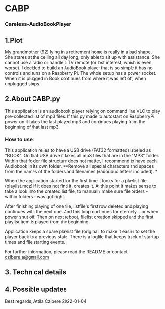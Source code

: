 # CABP
### Careless-AudioBookPlayer

## 1.Plot
My grandmother (92) lying in a retirement home is really in a bad shape. She stares at the ceiling all day long, only able to sit up with assistance. She cannot use a radio or handle a TV remote (or lost interest, which is even worse). 
I decided to build an AudioBook player that is so simple it has no controls and runs on a Raspberry Pi. The whole setup has a power socket. When it is plugged in Book continues from where it was left off, when unplugged stops. 

## 2.About CABP.py
This application is an audiobook player relying on command line VLC to play pre-collected list of mp3 files. If this py made to autostart on RaspberryPi power on it takes the last played mp3 and continues playing from the beginning of that last mp3. 

### How to use: 
This application relies to have a USB drive (FAT32 formatted) labeled as "BOOK". On that USB drive it takes all mp3 files that are in the "MP3" folder. Within that folder file structure does not matter, I recommend to have each Audiobook in its own folder. **Remove all special characters and spaces from the names of the folders and filenames (éáűőúöüó letters included). *

When the application started for the first time it looks for a playlist file (playlist.mcz) if it does not find it, creates it. At this point it makes sense to take a look into the created list file, to manually make sure file orders - within folders - was got right. 

After finishing playing of one file, listfile's first row deleted and playing continues with the next one. And this loop continues for eternety.  ..or when power shut off. 
Then on next reboot, filelist creation skipped and the first playlist item is played from the beginning. 

Application keeps a spare playlist file (original) to make it easier to set the player back to a previous state. There is a logfile that keeps track of startup times and file starting events. 

For further information, please read the READ.ME or contact czibere.a@gmail.com

## 3. Technical details
## 4. Possible updates

Best regards, 
Attila Czibere
2022-01-04
